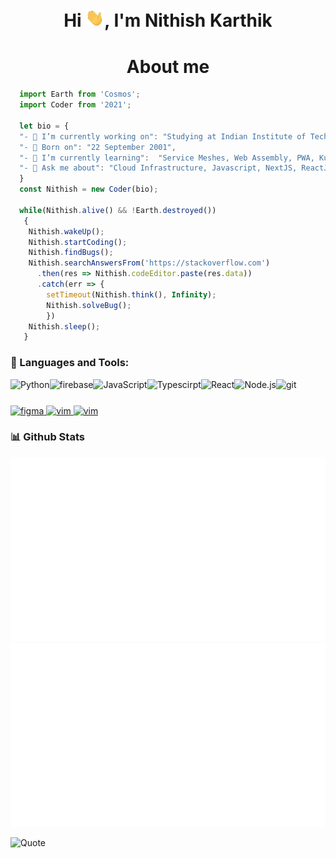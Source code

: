 
<h1 align="center">Hi <img src="https://raw.githubusercontent.com/ABSphreak/ABSphreak/master/gifs/Hi.gif" width="30px">, I'm Nithish Karthik</h1>



<h1 align="center">About me </h1>



```javascript
  import Earth from 'Cosmos';
  import Coder from '2021';
  
  let bio = {
  "- 🔭 I’m currently working on": "Studying at Indian Institute of Technology, Varanasi" ,
  "- 👶 Born on": "22 September 2001",
  "- 🌱 I’m currently learning":  "Service Meshes, Web Assembly, PWA, Kubernetes, Microservices Architecture",
  "- 💬 Ask me about": "Cloud Infrastructure, Javascript, NextJS, ReactJS, HTML, CSS, NodeJS, MERN Stack", 
  }
  const Nithish = new Coder(bio);
  
  while(Nithish.alive() && !Earth.destroyed())
   {
    Nithish.wakeUp();
    Nithish.startCoding();
    Nithish.findBugs();
    Nithish.searchAnswersFrom('https://stackoverflow.com')
      .then(res => Nithish.codeEditor.paste(res.data))
      .catch(err => {
        setTimeout(Nithish.think(), Infinity);
        Nithish.solveBug();
        })
    Nithish.sleep();
   }
```



### 🔨 Languages and Tools:

<a href="https://www.python.org" target="_blank"><img align="left" alt="Python" height ="42px" src="https://raw.githubusercontent.com/rahul-jha98/github_readme_icons/main/language_and_tools/square/python/python.svg"></a>
<a href="https://firebase.google.com/" target="_blank"> <img align="left" src="https://raw.githubusercontent.com/rahul-jha98/github_readme_icons/main/language_and_tools/square/firebase/firebase.svg" alt="firebase" height ="42px"/> </a>
<a href="https://developer.mozilla.org/en-US/docs/Web/JavaScript" target="_blank"> <img align="left" alt="JavaScript" height ="42px"  src="https://raw.githubusercontent.com/rahul-jha98/github_readme_icons/main/language_and_tools/square/javascript/javascript.svg"> </a>
<a href="https://www.typescriptlang.org/" target="_blank"><img align="left" alt="Typescirpt" height ="42px" src="https://raw.githubusercontent.com/rahul-jha98/github_readme_icons/main/language_and_tools/square/typescript/typescript.svg"></a>
<a href="https://reactjs.org/" target="_blank"> <img align="left" alt="React" height ="42px" src="https://raw.githubusercontent.com/rahul-jha98/github_readme_icons/main/language_and_tools/square/react/react.svg"></a>
<a href="https://nodejs.org" target="_blank"><img align="left" alt="Node.js" height ="42px" src="https://raw.githubusercontent.com/rahul-jha98/github_readme_icons/main/language_and_tools/square/node/node.svg"></a>
<a href="https://git-scm.com/" target="_blank"> <img src="https://raw.githubusercontent.com/rahul-jha98/github_readme_icons/main/language_and_tools/square/git-scm/git-scm.svg" align="left" alt="git" height='42px'/> </a>
<a href="https://www.figma.com/" target="_blank"> <img src="https://raw.githubusercontent.com/rahul-jha98/github_readme_icons/main/language_and_tools/square/figma/figma.svg" alt="figma" height='42px'/> </a>
<a href="https://www.vim.org" target="_blank"> <img src="https://upload.wikimedia.org/wikipedia/commons/9/9f/Vimlogo.svg" alt="vim" height='42px'/> </a>
<a href="https://webassembly.org" target="_blank"> <img src="https://upload.wikimedia.org/wikipedia/commons/1/1f/WebAssembly_Logo.svg" alt="vim" height='42px'/> </a>
<br>


### 📊 Github Stats
  
![Stats Overview](https://raw.githubusercontent.com/sudo-NithishKarthik/github-stats-transparent/output/generated/overview.svg)
![Most Used Languages](https://raw.githubusercontent.com/sudo-NithishKarthik/github-stats-transparent/output/generated/languages.svg)

![Quote](https://github-readme-quotes.herokuapp.com/quote?theme=dark&animation=grow_out_in)
